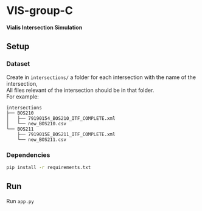 # VIS-group-C
__Vialis Intersection Simulation__

## Setup

### Dataset
Create in `intersections/` a folder for each intersection with the name of the intersection,  
All files relevant of the intersection should be in that folder.  
For example: 
```
intersections
├── BOS210
│   ├── 79190154_BOS210_ITF_COMPLETE.xml
│   └── new_BOS210.csv
└── BOS211
    ├── 7919015E_BOS211_ITF_COMPLETE.xml
    └── new_BOS211.csv
```

### Dependencies
```bash
pip install -r requirements.txt
```

## Run
Run `app.py`